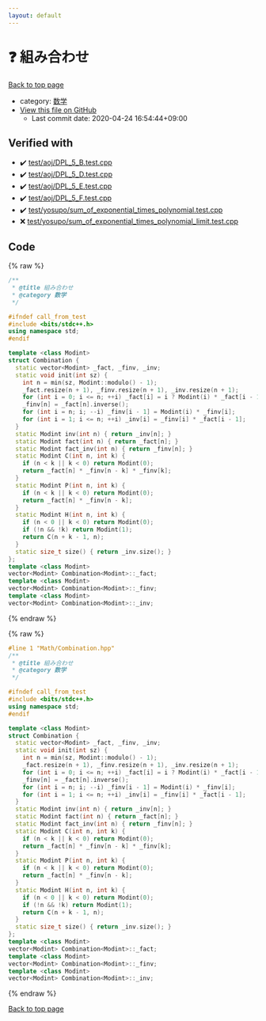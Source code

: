 ```yaml
---
layout: default
---
```


<!-- mathjax config similar to math.stackexchange -->
<script type="text/javascript" async
  src="https://cdnjs.cloudflare.com/ajax/libs/mathjax/2.7.5/MathJax.js?config=TeX-MML-AM_CHTML">
</script>
<script type="text/x-mathjax-config">
  MathJax.Hub.Config({
    TeX: { equationNumbers: { autoNumber: "AMS" }},
    tex2jax: {
      inlineMath: [ ['$','$'] ],
      processEscapes: true
    },
    "HTML-CSS": { matchFontHeight: false },
    displayAlign: "left",
    displayIndent: "2em"
  });
</script>

<script type="text/javascript" src="https://cdnjs.cloudflare.com/ajax/libs/jquery/3.4.1/jquery.min.js"></script>
<script src="https://cdn.jsdelivr.net/npm/jquery-balloon-js@1.1.2/jquery.balloon.min.js" integrity="sha256-ZEYs9VrgAeNuPvs15E39OsyOJaIkXEEt10fzxJ20+2I=" crossorigin="anonymous"></script>
<script type="text/javascript" src="../../assets/js/copy-button.js"></script>
<link rel="stylesheet" href="../../assets/css/copy-button.css" />


# :question: 組み合わせ

<a href="../../index.html">Back to top page</a>

* category: <a href="../../index.html#6e65831863dbf272b7a65cd8df1a440d">数学</a>
* <a href="{{ site.github.repository_url }}/blob/master/Math/Combination.hpp">View this file on GitHub</a>
    - Last commit date: 2020-04-24 16:54:44+09:00




## Verified with

* :heavy_check_mark: <a href="../../verify/test/aoj/DPL_5_B.test.cpp.html">test/aoj/DPL_5_B.test.cpp</a>
* :heavy_check_mark: <a href="../../verify/test/aoj/DPL_5_D.test.cpp.html">test/aoj/DPL_5_D.test.cpp</a>
* :heavy_check_mark: <a href="../../verify/test/aoj/DPL_5_E.test.cpp.html">test/aoj/DPL_5_E.test.cpp</a>
* :heavy_check_mark: <a href="../../verify/test/aoj/DPL_5_F.test.cpp.html">test/aoj/DPL_5_F.test.cpp</a>
* :heavy_check_mark: <a href="../../verify/test/yosupo/sum_of_exponential_times_polynomial.test.cpp.html">test/yosupo/sum_of_exponential_times_polynomial.test.cpp</a>
* :x: <a href="../../verify/test/yosupo/sum_of_exponential_times_polynomial_limit.test.cpp.html">test/yosupo/sum_of_exponential_times_polynomial_limit.test.cpp</a>


## Code

<a id="unbundled"></a>
{% raw %}
```cpp
/**
 * @title 組み合わせ
 * @category 数学
 */

#ifndef call_from_test
#include <bits/stdc++.h>
using namespace std;
#endif

template <class Modint>
struct Combination {
  static vector<Modint> _fact, _finv, _inv;
  static void init(int sz) {
    int n = min(sz, Modint::modulo() - 1);
    _fact.resize(n + 1), _finv.resize(n + 1), _inv.resize(n + 1);
    for (int i = 0; i <= n; ++i) _fact[i] = i ? Modint(i) * _fact[i - 1] : 1;
    _finv[n] = _fact[n].inverse();
    for (int i = n; i; --i) _finv[i - 1] = Modint(i) * _finv[i];
    for (int i = 1; i <= n; ++i) _inv[i] = _finv[i] * _fact[i - 1];
  }
  static Modint inv(int n) { return _inv[n]; }
  static Modint fact(int n) { return _fact[n]; }
  static Modint fact_inv(int n) { return _finv[n]; }
  static Modint C(int n, int k) {
    if (n < k || k < 0) return Modint(0);
    return _fact[n] * _finv[n - k] * _finv[k];
  }
  static Modint P(int n, int k) {
    if (n < k || k < 0) return Modint(0);
    return _fact[n] * _finv[n - k];
  }
  static Modint H(int n, int k) {
    if (n < 0 || k < 0) return Modint(0);
    if (!n && !k) return Modint(1);
    return C(n + k - 1, n);
  }
  static size_t size() { return _inv.size(); }
};
template <class Modint>
vector<Modint> Combination<Modint>::_fact;
template <class Modint>
vector<Modint> Combination<Modint>::_finv;
template <class Modint>
vector<Modint> Combination<Modint>::_inv;
```
{% endraw %}

<a id="bundled"></a>
{% raw %}
```cpp
#line 1 "Math/Combination.hpp"
/**
 * @title 組み合わせ
 * @category 数学
 */

#ifndef call_from_test
#include <bits/stdc++.h>
using namespace std;
#endif

template <class Modint>
struct Combination {
  static vector<Modint> _fact, _finv, _inv;
  static void init(int sz) {
    int n = min(sz, Modint::modulo() - 1);
    _fact.resize(n + 1), _finv.resize(n + 1), _inv.resize(n + 1);
    for (int i = 0; i <= n; ++i) _fact[i] = i ? Modint(i) * _fact[i - 1] : 1;
    _finv[n] = _fact[n].inverse();
    for (int i = n; i; --i) _finv[i - 1] = Modint(i) * _finv[i];
    for (int i = 1; i <= n; ++i) _inv[i] = _finv[i] * _fact[i - 1];
  }
  static Modint inv(int n) { return _inv[n]; }
  static Modint fact(int n) { return _fact[n]; }
  static Modint fact_inv(int n) { return _finv[n]; }
  static Modint C(int n, int k) {
    if (n < k || k < 0) return Modint(0);
    return _fact[n] * _finv[n - k] * _finv[k];
  }
  static Modint P(int n, int k) {
    if (n < k || k < 0) return Modint(0);
    return _fact[n] * _finv[n - k];
  }
  static Modint H(int n, int k) {
    if (n < 0 || k < 0) return Modint(0);
    if (!n && !k) return Modint(1);
    return C(n + k - 1, n);
  }
  static size_t size() { return _inv.size(); }
};
template <class Modint>
vector<Modint> Combination<Modint>::_fact;
template <class Modint>
vector<Modint> Combination<Modint>::_finv;
template <class Modint>
vector<Modint> Combination<Modint>::_inv;

```
{% endraw %}

<a href="../../index.html">Back to top page</a>

